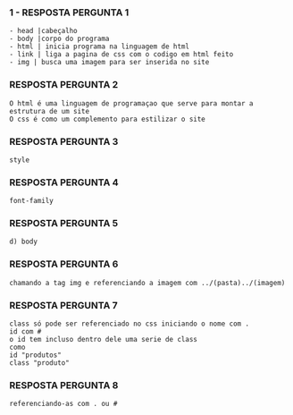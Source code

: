 ### 1 - RESPOSTA PERGUNTA 1
    - head |cabeçalho
    - body |corpo do programa
    - html | inicia programa na linguagem de html
    - link | liga a pagina de css com o codigo em html feito
    - img | busca uma imagem para ser inserida no site
### RESPOSTA PERGUNTA 2
    O html é uma linguagem de programaçao que serve para montar a estrutura de um site
    O css é como um complemento para estilizar o site
### RESPOSTA PERGUNTA 3
    style
### RESPOSTA PERGUNTA 4
    font-family
### RESPOSTA PERGUNTA 5
    d) body
### RESPOSTA PERGUNTA 6
    chamando a tag img e referenciando a imagem com ../(pasta)../(imagem)
### RESPOSTA PERGUNTA 7
    class só pode ser referenciado no css iniciando o nome com .
    id com #
    o id tem incluso dentro dele uma serie de class
    como 
    id "produtos"
    class "produto"
### RESPOSTA PERGUNTA 8
    referenciando-as com . ou #
